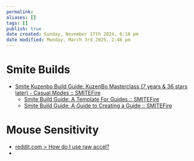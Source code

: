 ```yaml
---
permalink:
aliases: []
tags: []
publish: true
date created: Sunday, November 17th 2024, 6:18 pm
date modified: Monday, March 3rd 2025, 1:46 pm
---
```


# Smite Builds

- [Smite Kuzenbo Build Guide: KuzenBo Masterclass (7 years & 36 stars later) - Casual Modes :: SMITEFire](https://www.smitefire.com/smite/guide/kuzenbo-masterclass-7-years-amp-36-stars-later-casual-modes-31857)
	- [Smite Build Guide: A Template For Guides :: SMITEFire](https://www.smitefire.com/smite/guide/a-template-for-guides-11963 "Smite Build Guide: A Template For Guides :: SMITEFire")
	- [Smite Build Guide: A Guide to Creating a Guide :: SMITEFire](https://www.smitefire.com/smite/guide/a-guide-to-creating-a-guide-11941 "Smite Build Guide: A Guide to Creating a Guide :: SMITEFire")

# Mouse Sensitivity

- [reddit.com > How do I use raw accel?](https://www.reddit.com/r/MouseAccel/comments/yvm0gp/how_do_i_use_raw_accel/)
- 